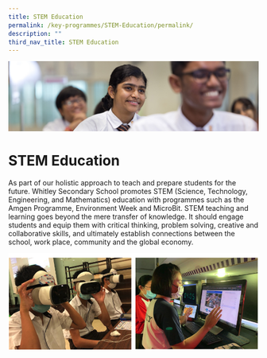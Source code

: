 ```yaml
---
title: STEM Education
permalink: /key-programmes/STEM-Education/permalink/
description: ""
third_nav_title: STEM Education
---
```

![](/images/key%20programmes.jpg)

STEM Education
==============

As part of our holistic approach to teach and prepare students for the future. Whitley Secondary School promotes STEM (Science, Technology, Engineering, and Mathematics) education with programmes such as the Amgen Programme, Environment Week and MicroBit. STEM teaching and learning goes beyond the mere transfer of knowledge. It should engage students and equip them with critical thinking, problem solving, creative and collaborative skills, and ultimately establish connections between the school, work place, community and the global economy.

![](/images/STEM.png)